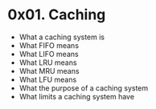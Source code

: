 # 0x01. Caching

 - What a caching system is
 - What FIFO means
 - What LIFO means
 - What LRU means
 - What MRU means
 - What LFU means
 - What the purpose of a caching system
 - What limits a caching system have
